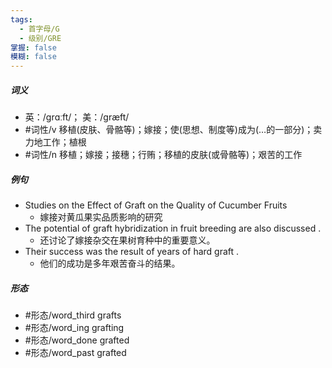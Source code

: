 ```yaml
---
tags:
  - 首字母/G
  - 级别/GRE
掌握: false
模糊: false
---
```

##### 词义
- 英：/ɡrɑːft/； 美：/ɡræft/
- #词性/v  移植(皮肤、骨骼等)；嫁接；使(思想、制度等)成为(…的一部分)；卖力地工作；植根
- #词性/n  移植；嫁接；接穗；行贿；移植的皮肤(或骨骼等)；艰苦的工作
##### 例句
- Studies on the Effect of Graft on the Quality of Cucumber Fruits
	- 嫁接对黄瓜果实品质影响的研究
- The potential of graft hybridization in fruit breeding are also discussed .
	- 还讨论了嫁接杂交在果树育种中的重要意义。
- Their success was the result of years of hard graft .
	- 他们的成功是多年艰苦奋斗的结果。
##### 形态
- #形态/word_third grafts
- #形态/word_ing grafting
- #形态/word_done grafted
- #形态/word_past grafted
